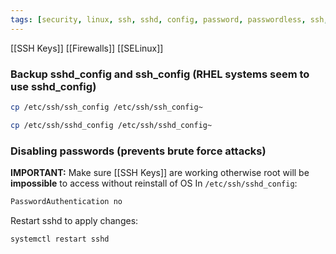 ```yaml
---
tags: [security, linux, ssh, sshd, config, password, passwordless, ssh, sshkeys]
---
```

[[SSH Keys]]
[[Firewalls]]
[[SELinux]]

### Backup sshd_config and ssh_config (RHEL systems seem to use sshd_config)
```bash
cp /etc/ssh/ssh_config /etc/ssh/ssh_config~
```
```bash
cp /etc/ssh/sshd_config /etc/ssh/sshd_config~
```

### Disabling passwords (prevents brute force attacks)
**IMPORTANT:** Make sure [[SSH Keys]] are working otherwise root will be **impossible** to access without reinstall of OS
In `/etc/ssh/sshd_config`:
```bash
PasswordAuthentication no
```
Restart sshd to apply changes:
```bash
systemctl restart sshd
```